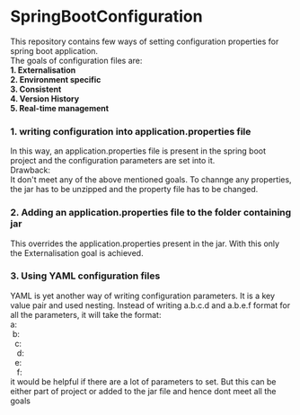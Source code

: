 # SpringBootConfiguration
This repository contains few ways of setting configuration properties for spring boot application. <br>
The goals of configuration files are: <br>
**1. Externalisation <br>
  2. Environment specific <br>
  3. Consistent <br>
  4. Version History <br>
  5. Real-time management** <br>
### 1. writing configuration into application.properties file <br>
  In this way, an application.properties file is present in the spring boot project and the configuration parameters are set into it.  <br>
  Drawback: <br>
  It don't meet any of the above mentioned goals. To channge any properties, the jar has to be unzipped and the property file has to be changed. <br>
### 2. Adding an application.properties file to the folder containing jar <br>
This overrides the application.properties present in the jar. With this only the Externalisation goal is achieved. <br>
### 3. Using YAML configuration files<br>
YAML is yet another way of writing configuration parameters. It is a key value pair and used nesting. Instead of writing a.b.c.d  and a.b.e.f format for all the parameters, it will take the format: <br>
a: <br>
&nbsp;b: <br>
&nbsp;&nbsp;c: <br>
&nbsp;&nbsp;&nbsp;d: <br>
&nbsp;&nbsp;e: <br>
&nbsp;&nbsp;&nbsp;f: <br>
it would be helpful if there are a lot of parameters to set. But this can be either part of project or added to the jar file and hence dont meet all the goals <br>
<br>
<br>
<br>
<br>
<br>
<br>
<br>
<br>
<br>
<br>
